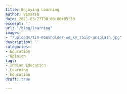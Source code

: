 ```yaml
---
title: Enjoying Learning
author: Vimarsh
date: 2021-05-27T00:00:00+05:30
excerpt: ''
url: "/blog/learning"
images:
- "/uploads/tim-mossholder-we_kv_zb1l0-unsplash.jpg"
description: ''
categories:
- Education
- Opinion
tags:
- Indian Education
- Learning
- Education
draft: true

---
```

